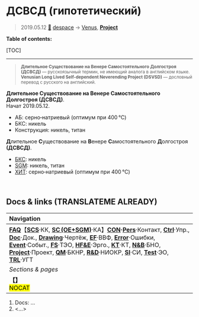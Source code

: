 # ДСВСД (гипотетический)
> 2019.05.12 [🚀](../index/index.md) [despace](index.md) → [Venus](venus.md), **[Project](project.md)**

**Table of contents:**

[TOC]

---

> <small>**Длительное Существование на Венере Самостоятельного Долгостроя (ДСВСД)** — русскоязычный термин, не имеющий аналога в английском языке. **Venusian Long Lived Self-dependent Neverending Project (DSVSD)** — дословный перевод с русского на английский.</small>

**Длительное Существование на Венере Самостоятельного Долгостроя (ДСВСД)**.  
Начат 2019.05.12.


   - АБ: серно‑натриевый (оптимум при 400 ℃)
   - БКС: никель
   - Конструкция: никель, титан


**Д**лительное **С**уществование на **В**енере **С**амостоятельного **Д**олгостроя **(ДСВСД)**.
   - [БКС](cable.md): никель
   - [SGM](sc.md): никель, титан
   - [ХИТ](eb.md): серно‑натриевый (оптимум при 400 ℃)



<p style="page-break-after:always"> </p>

## Docs & links (TRANSLATEME ALREADY)
|Navigation|
|:-|
|**[FAQ](faq.md)**【**[SCS](scs.md)**·КК, **[SC (OE+SGM)](sc.md)**·КА】**[CON](contact.md)·[Pers](person.md)**·Контакт, **[Ctrl](control.md)**·Упр., **[Doc](doc.md)**·Док., **[Drawing](drawing.md)**·Чертёж, **[EF](ef.md)**·ВВФ, **[Error](error.md)**·Ошибки, **[Event](event.md)**·Событ., **[FS](fs.md)**·ТЭО, **[HF&E](hfe.md)**·Эрго., **[KT](kt.md)**·КТ, **[N&B](nnb.md)**·БНО, **[Project](project.md)**·Проект, **[QM](qm.md)**·БКНР, **[R&D](rnd.md)**·НИОКР, **[SI](si.md)**·СИ, **[Test](test.md)**·ЭО, **[TRL](trl.md)**·УГТ|
|*Sections & pages*|
|**【[](.md)】**<br> <mark>NOCAT</mark>|

   1. Docs: …
   1. <…>
